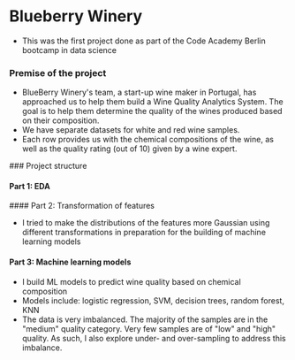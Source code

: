 # Blueberry Winery 

- This was the first project done as part of the Code Academy Berlin bootcamp in data science

### Premise of the project

- BlueBerry Winery's team, a start-up wine maker in Portugal, has approached us to help them build a Wine Quality Analytics System. The goal is to help them determine the quality of the wines produced based on their composition.
- We have separate datasets for white and red wine samples. 
- Each row provides us with the chemical compositions of the wine, as well as the quality rating (out of 10) given by a wine expert. 

### Project structure

#### Part 1: EDA

#### Part 2: Transformation of features
- I tried to make the distributions of the features more Gaussian using different transformations in preparation for the building of machine learning models


#### Part 3: Machine learning models
- I build ML models to predict wine quality based on chemical composition
- Models include: logistic regression, SVM, decision trees, random forest, KNN
- The data is very imbalanced. The majority of the samples are in the "medium" quality category. Very few samples are of "low" and "high" quality. As such, I also explore under- and over-sampling to address this imbalance. 


